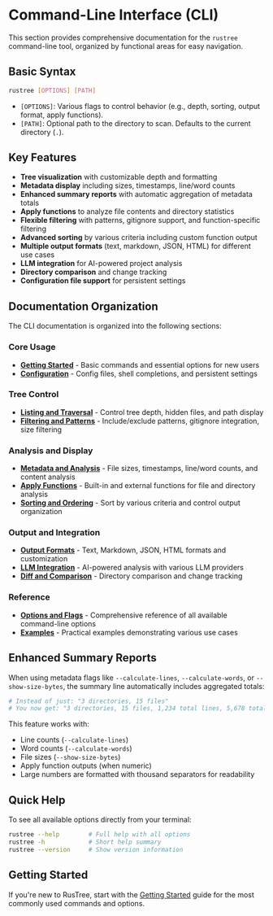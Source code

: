 # Command-Line Interface (CLI)

This section provides comprehensive documentation for the `rustree` command-line tool, organized by functional areas for easy navigation.

## Basic Syntax

```bash
rustree [OPTIONS] [PATH]
```

- `[OPTIONS]`: Various flags to control behavior (e.g., depth, sorting, output format, apply functions).
- `[PATH]`: Optional path to the directory to scan. Defaults to the current directory (`.`).

## Key Features

- **Tree visualization** with customizable depth and formatting
- **Metadata display** including sizes, timestamps, line/word counts
- **Enhanced summary reports** with automatic aggregation of metadata totals
- **Apply functions** to analyze file contents and directory statistics
- **Flexible filtering** with patterns, gitignore support, and function-specific filtering
- **Advanced sorting** by various criteria including custom function output
- **Multiple output formats** (text, markdown, JSON, HTML) for different use cases
- **LLM integration** for AI-powered project analysis
- **Directory comparison** and change tracking
- **Configuration file support** for persistent settings

## Documentation Organization

The CLI documentation is organized into the following sections:

### Core Usage
- **[Getting Started](./cli_usage/getting_started.md)** - Basic commands and essential options for new users
- **[Configuration](./cli_usage/configuration.md)** - Config files, shell completions, and persistent settings

### Tree Control
- **[Listing and Traversal](./cli_usage/listing_and_traversal.md)** - Control tree depth, hidden files, and path display
- **[Filtering and Patterns](./cli_usage/filtering_and_patterns.md)** - Include/exclude patterns, gitignore integration, size filtering

### Analysis and Display
- **[Metadata and Analysis](./cli_usage/metadata_and_analysis.md)** - File sizes, timestamps, line/word counts, and content analysis
- **[Apply Functions](./cli_usage/apply_functions.md)** - Built-in and external functions for file and directory analysis
- **[Sorting and Ordering](./cli_usage/sorting_and_ordering.md)** - Sort by various criteria and control output organization

### Output and Integration
- **[Output Formats](./cli_usage/output_formats.md)** - Text, Markdown, JSON, HTML formats and customization
- **[LLM Integration](./cli_usage/llm_integration.md)** - AI-powered analysis with various LLM providers
- **[Diff and Comparison](./cli_usage/diff_and_comparison.md)** - Directory comparison and change tracking

### Reference
- **[Options and Flags](./cli_usage/options.md)** - Comprehensive reference of all available command-line options
- **[Examples](./cli_usage/examples.md)** - Practical examples demonstrating various use cases

## Enhanced Summary Reports

When using metadata flags like `--calculate-lines`, `--calculate-words`, or `--show-size-bytes`, the summary line automatically includes aggregated totals:

```bash
# Instead of just: "3 directories, 15 files"
# You now get: "3 directories, 15 files, 1,234 total lines, 5,678 total words, 2.1 MB total"
```

This feature works with:
- Line counts (`--calculate-lines`)
- Word counts (`--calculate-words`)
- File sizes (`--show-size-bytes`)
- Apply function outputs (when numeric)
- Large numbers are formatted with thousand separators for readability

## Quick Help

To see all available options directly from your terminal:

```bash
rustree --help        # Full help with all options
rustree -h            # Short help summary
rustree --version     # Show version information
```

## Getting Started

If you're new to RusTree, start with the [Getting Started](./cli_usage/getting_started.md) guide for the most commonly used commands and options.
